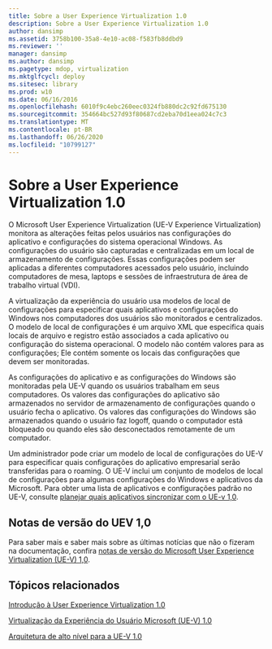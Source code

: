 ```yaml
---
title: Sobre a User Experience Virtualization 1.0
description: Sobre a User Experience Virtualization 1.0
author: dansimp
ms.assetid: 3758b100-35a8-4e10-ac08-f583fb8ddbd9
ms.reviewer: ''
manager: dansimp
ms.author: dansimp
ms.pagetype: mdop, virtualization
ms.mktglfcycl: deploy
ms.sitesec: library
ms.prod: w10
ms.date: 06/16/2016
ms.openlocfilehash: 6010f9c4ebc260eec0324fb880dc2c92fd675130
ms.sourcegitcommit: 354664bc527d93f80687cd2eba70d1eea024c7c3
ms.translationtype: MT
ms.contentlocale: pt-BR
ms.lasthandoff: 06/26/2020
ms.locfileid: "10799127"
---
```

# Sobre a User Experience Virtualization 1.0


O Microsoft User Experience Virtualization (UE-V Experience Virtualization) monitora as alterações feitas pelos usuários nas configurações do aplicativo e configurações do sistema operacional Windows. As configurações do usuário são capturadas e centralizadas em um local de armazenamento de configurações. Essas configurações podem ser aplicadas a diferentes computadores acessados pelo usuário, incluindo computadores de mesa, laptops e sessões de infraestrutura de área de trabalho virtual (VDI).

A virtualização da experiência do usuário usa modelos de local de configurações para especificar quais aplicativos e configurações do Windows nos computadores dos usuários são monitorados e centralizados. O modelo de local de configurações é um arquivo XML que especifica quais locais de arquivo e registro estão associados a cada aplicativo ou configuração do sistema operacional. O modelo não contém valores para as configurações; Ele contém somente os locais das configurações que devem ser monitoradas.

As configurações do aplicativo e as configurações do Windows são monitoradas pela UE-V quando os usuários trabalham em seus computadores. Os valores das configurações do aplicativo são armazenados no servidor de armazenamento de configurações quando o usuário fecha o aplicativo. Os valores das configurações do Windows são armazenados quando o usuário faz logoff, quando o computador está bloqueado ou quando eles são desconectados remotamente de um computador.

Um administrador pode criar um modelo de local de configurações do UE-V para especificar quais configurações do aplicativo empresarial serão transferidas para o roaming. O UE-V inclui um conjunto de modelos de local de configurações para algumas configurações do Windows e aplicativos da Microsoft. Para obter uma lista de aplicativos e configurações padrão no UE-V, consulte [planejar quais aplicativos sincronizar com o UE-v 1,0](planning-which-applications-to-synchronize-with-ue-v-10.md).

## Notas de versão do UEV 1,0


Para saber mais e saber mais sobre as últimas notícias que não o fizeram na documentação, confira [notas de versão do Microsoft User Experience Virtualization (UE-V) 1,0](microsoft-user-experience-virtualization--ue-v--10-release-notes.md).

## Tópicos relacionados


[Introdução à User Experience Virtualization 1.0](getting-started-with-user-experience-virtualization-10.md)

[Virtualização da Experiência do Usuário Microsoft (UE-V) 1.0](index.md)

[Arquitetura de alto nível para a UE-V 1.0](high-level-architecture-for-ue-v-10.md)

 

 





